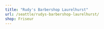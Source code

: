 ```yaml
---
title: "Rudy's Barbershop Laurelhurst"
url: /seattle/rudys-barbershop-laurelhurst/
shop: Friseur
---
```

